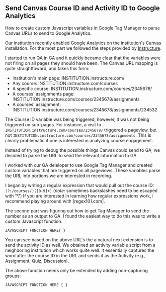 Send Canvas Course ID and Activity ID to Google Analytics
---

How to create custom Javascript variables in Google Tag Manager to parse Canvas URLs to send to Google Analytics. 

Our institution recently enabled Google Analytics on the institution's Canvas installation. For the most part we followed the steps provided by [Instructure](https://community.canvaslms.com/docs/DOC-9211-how-to-set-up-google-analytics-for-canvas). 

I started to run QA in GA and it quickly became clear that the variables were not firing on all pages they should have been. The Canvas URL mapping is quite straightfoward, and takes this form:

* Institution's main page: INSTITUTION.instructure.com/
* Any course: INSTITUTION.instructure.com/courses
* A specific course: INSTITUTION.instructure.com/courses/2345678/
* A courses' assignments page: INSTITUTION.instructure.com/courses/2345678/assignments
* A courses' assignment: INSTITUTION.instructure.com/courses/2345678/assignments/234532

The Course ID variable was being triggered, however, it was not being triggered on sub-pages. For instance, a visit to `INSTITUTION.instructure.com/courses/2345678/` triggered a pageview, but not `INSTITUTION.instructure.com/courses/2345678/assignments`. This is clearly problematic if one is interested in analyzing course engagement. 

Instead of trying to debug the possible things Canvas could send to GA, we decided to parse the URL to send the relevant information to GA. 

I worked with our GA deleloper to use Google Tag Manager and created custom variables that are triggered on all pageviews. These variables parse the URL into portions we are interested in recording. 

I began by writing a regular expression that would pull out the course ID:
`(?:/courses/)([0-9]+)` (*note:* sometimes backslashes need to be escaped with "\\")
If you are interested in learning how regular expressions work, I recommend playing around with [regex101.com]. 

The second part was figuring out how to get Tag Manager to send the number as an output to GA. I found the easiest way to do this was to write a custom Javascript function. 

`JAVASCRIPT FUNCTION HERE{
}`

You can see based on the above URL's the a natural next extension is to send the activity ID as well. We obtained an activity variable script from a neighboring institution which works quite well. It essentially captures the word after the course ID in the URL and sends it as the Activity (e.g., Assignment, Quiz, Discussion). 

The above function needs only be extended by adding non-capturing groups: 

`JAVASCRIPT FUNCTION HERE {
}`